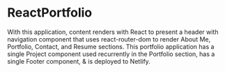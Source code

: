# ReactPortfolio
With this application, content renders with React to present a header with navigation component that uses react-router-dom to render About Me, Portfolio, Contact, and Resume sections. This portfolio application has a single Project component used recurrently in the Portfolio section, has a single Footer component, &amp; is deployed to Netlify.

